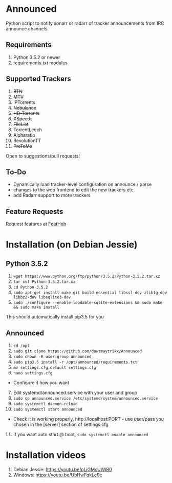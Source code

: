 # Announced

Python script to notify sonarr or radarr of tracker announcements from IRC announce channels. 

## Requirements
1. Python 3.5.2 or newer
2. requirements.txt modules

## Supported Trackers
1. ~~BTN~~
2. ~~MTV~~
3. IPTorrents
4. ~~Nebulance~~
5. ~~HD-Torrents~~
6. ~~XSpeeds~~
7. ~~FileList~~
8. TorrentLeech
9. Alpharatio
10. RevolutionTT
11. ~~PreToMe~~

Open to suggestions/pull requests!

## To-Do
- Dynamically load tracker-level configuration on announce / parse
- changes to the web frontend to edit the new trackers etc.
- add Radarr support to more trackers

## Feature Requests
Request features at [FeatHub](http://feathub.com/l3uddz/sonarrAnnounced)


# Installation (on Debian Jessie)
## Python 3.5.2

1. `wget https://www.python.org/ftp/python/3.5.2/Python-3.5.2.tar.xz`
2. `tar xvf Python-3.5.2.tar.xz`
3. `cd Python-3.5.2`
4. `sudo apt-get install make git build-essential libssl-dev zlib1g-dev libbz2-dev libsqlite3-dev`
5. `sudo ./configure --enable-loadable-sqlite-extensions && sudo make && sudo make install`

This should automatically install pip3.5 for you

## Announced
1. `cd /opt`
2. `sudo git clone https://github.com/dawtmaytrikx/Announced`
3. `sudo chown -R user:group announced`
4. `sudo pip3.5 install -r /opt/announced/requirements.txt`
5. `mv settings.cfg.default settings.cfg`
6. `nano settings.cfg`
- Configure it how you want
7. Edit systemd/announced.service with your user and group
8. `sudo cp announced.service /etc/systemd/system/announced.service`
9. `sudo systemctl daemon-reload`
10. `sudo systemctl start announced`
- Check it is working properly, http://localhost:PORT - use user/pass you chosen in the [server] section of settings.cfg
11. if you want auto start @ boot, `sudo systemctl enable announced`

# Installation videos
1. Debian Jessie: https://youtu.be/oLiGMcUWiB0
2. Windows: https://youtu.be/UbHwFqkLc0c
